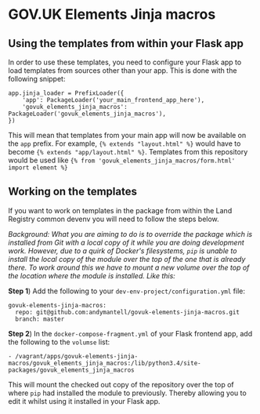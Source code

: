 # GOV.UK Elements Jinja macros

## Using the templates from within your Flask app
In order to use these templates, you need to configure your Flask app to load templates from sources other than your app. This is done with the following snippet:

```
app.jinja_loader = PrefixLoader({
    'app': PackageLoader('your_main_frontend_app_here'),
    'govuk_elements_jinja_macros': PackageLoader('govuk_elements_jinja_macros'),
})
```

This will mean that templates from your main app will now be available on the `app` prefix. For example, `{% extends "layout.html" %}` would have to become `{% extends "app/layout.html" %}`. Templates from this repository would be used like `{% from 'govuk_elements_jinja_macros/form.html' import element %}`

## Working on the templates
If you want to work on templates in the package from within the Land Registry common devenv you will need to follow the steps below.

_Background: What you are aiming to do is to override the package which is installed from Git with a local copy of it while you are doing development work. However, due to a quirk of Docker's filesystems, `pip` is unable to install the local copy of the module over the top of the one that is already there. To work around this we have to mount a new volume over the top of the location where the module is installed. Like this:_

**Step 1**)
Add the following to your `dev-env-project/configuration.yml` file:
```
govuk-elements-jinja-macros:
  repo: git@github.com:andymantell/govuk-elements-jinja-macros.git
  branch: master
```

**Step 2**)
In the `docker-compose-fragment.yml` of your Flask frontend app, add the following to the `volumse` list:
```
- /vagrant/apps/govuk-elements-jinja-macros/govuk_elements_jinja_macros:/lib/python3.4/site-packages/govuk_elements_jinja_macros
```

This will mount the checked out copy of the repository over the top of where `pip` had installed the module to previously. Thereby allowing you to edit it whilst using it installed in your Flask app.
